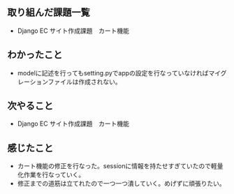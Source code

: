 ## 取り組んだ課題一覧 
- Django EC サイト作成課題　カート機能
## わかったこと
- modelに記述を行ってもsetting.pyでappの設定を行なっていなければマイグレーションファイルは作成されない。
## 次やること  
- Django EC サイト作成課題　カート機能
## 感じたこと 
- カート機能の修正を行なった。sessionに情報を持たせすぎていたので軽量化作業を行なっていく。
- 修正までの道筋は立てれたので一つ一つ潰していく。めげずに頑張りたい。